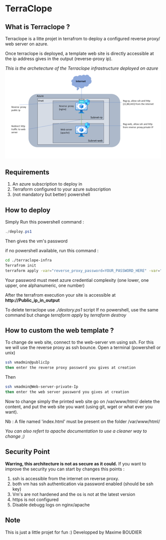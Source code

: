 # TerraClope
## What is Terraclope ?
Terraclope is a litte projet in terrafrom to deploy a configured reverse proxy/ web server on azure.

Once terraclope is deployed, a template web site is directly accessible at the ip address gives in the output (reverse-proxy ip).

*This is the archetecture of the Terraclope infrastructure deployed on azure*
![image info](./img/infra.PNG)


## Requirements

1. An azure subscription to deploy in
2. Terraform configured to your azure subscription
3. (not mandatory but better) powershell

## How to deploy
Simply Run this powershell command :

```powershell
./deploy.ps1
```
Then gives the vm's password 

if no powershell available, run this command :
```bash
cd ./terraclope-infra
Terrafrom init
terraform apply -var="reverse_proxy_password=YOUR_PASSWORD_HERE" -var="web_server_password=YOUR_PASSWORD_HERE" --auto-approve
```
Your password must meet azure credential complexity (one lower, one upper, one alphanumeric, one number)

After the terrafrom execution your site is accessible at **http://Public_ip_in_output** 

To delete terraclope use *./destory.ps1* script
If no powershell, use the same command but change *terraform apply* by *terraform destroy*

## How to custom the web template ?
To change de web site, connect to the web-server vm using ssh.
For this we will use the reverse proxy as ssh bounce.
Open a terminal (powershell or unix)

```bash
ssh vmadmin@publicIp
then enter the reverse proxy password you gives at creation
```

Then
```bash
ssh vmadmin@Web-server-private-Ip
then enter the web server password you gives at creation
```

Now to change simply the printed web site go on /var/www/html/ delete the content, and put the web site you want (using git, wget or what ever you want).

Nb : A file named 'index.html' must be present on the folder /var/www/html/

*You can also refert to apache documentation to use a cleaner way to change ;)*

## Security Point
**Warring, this architecture is not as secure as it could.**
If you want to improve the security you can start by changes this points : 
1. ssh is accessible from the internet on reverse proxy.
2. both vm has ssh authentication via password enabled (should be ssh key)
3. Vm's are not hardened and the os is not at the latest version
4. https is not configured
5. Disable debugg logs on nginx/apache

## Note
This is just a little projet for fun :)
Developped by Maxime BOUDIER